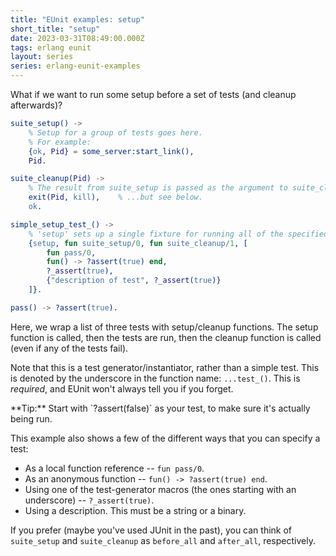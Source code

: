 ```yaml
---
title: "EUnit examples: setup"
short_title: "setup"
date: 2023-03-31T08:49:00.000Z
tags: erlang eunit
layout: series
series: erlang-eunit-examples
---
```


What if we want to run some setup before a set of tests (and cleanup afterwards)?

```erlang
suite_setup() ->
    % Setup for a group of tests goes here.
    % For example:
    {ok, Pid} = some_server:start_link(),
    Pid.

suite_cleanup(Pid) ->
    % The result from suite_setup is passed as the argument to suite_cleanup.
    exit(Pid, kill),    % ...but see below.
    ok.

simple_setup_test_() ->
    % 'setup' sets up a single fixture for running all of the specified tests.
    {setup, fun suite_setup/0, fun suite_cleanup/1, [
        fun pass/0,
        fun() -> ?assert(true) end,
        ?_assert(true),
        {"description of test", ?_assert(true)}
    ]}.

pass() -> ?assert(true).
```

Here, we wrap a list of three tests with setup/cleanup functions. The setup function is called, then the tests are run,
then the cleanup function is called (even if any of the tests fail).

Note that this is a test generator/instantiator, rather than a simple test. This is denoted by the underscore in the
function name: `...test_()`. This is *required*, and EUnit won't always tell you if you forget.

<div class="callout callout-info" markdown="span">
**Tip:** Start with `?assert(false)` as your test, to make sure it's actually being run.
</div>

This example also shows a few of the different ways that you can specify a test:

- As a local function reference -- `fun pass/0`.
- As an anonymous function -- `fun() -> ?assert(true) end`.
- Using one of the test-generator macros (the ones starting with an underscore) -- `?_assert(true)`.
- Using a description. This must be a string or a binary.

If you prefer (maybe you've used JUnit in the past), you can think of `suite_setup` and `suite_cleanup` as `before_all`
and `after_all`, respectively.
